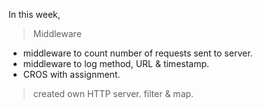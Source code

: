 In this week, 
> Middleware
  - middleware to count number of requests sent to server.
  - middleware to log method, URL & timestamp.
  - CROS with assignment.
> created own HTTP server.
> filter & map.
